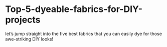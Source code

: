 # Top-5-dyeable-fabrics-for-DIY-projects
let’s jump straight into the five best fabrics that you can easily dye for those awe-striking DIY looks!

